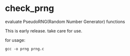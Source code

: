 check_prng
===============

evaluate PseudoRNG(Random Number Generator) functions

This is early release. take care for use.

for usage:

    gcc -o prng prng.c
